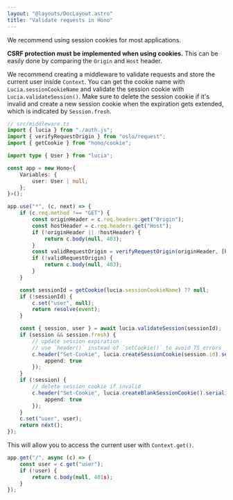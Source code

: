 ```yaml
---
layout: "@layouts/DocLayout.astro"
title: "Validate requests in Hono"
---
```


We recommend using session cookies for most applications.

**CSRF protection must be implemented when using cookies.** This can be easily done by comparing the `Origin` and `Host` header.

We recommend creating a middleware to validate requests and store the current user inside `Context`. You can get the cookie name with `Lucia.sessionCookieName` and validate the session cookie with `Lucia.validateSession()`. Make sure to delete the session cookie if it's invalid and create a new session cookie when the expiration gets extended, which is indicated by `Session.fresh`.

```ts
// src/middleware.ts
import { lucia } from "./auth.js";
import { verifyRequestOrigin } from "oslo/request";
import { getCookie } from "hono/cookie";

import type { User } from "lucia";

const app = new Hono<{
	Variables: {
		user: User | null;
	};
}>();

app.use("*", (c, next) => {
	if (c.req.method !== "GET") {
		const originHeader = c.req.headers.get("Origin");
		const hostHeader = c.req.headers.get("Host");
		if (!originHeader || !hostHeader) {
			return c.body(null, 403);
		}
		const validRequestOrigin = verifyRequestOrigin(originHeader, [hostHeader]);
		if (!validRequestOrigin) {
			return c.body(null, 403);
		}
	}

	const sessionId = getCookie(lucia.sessionCookieName) ?? null;
	if (!sessionId) {
		c.set("user", null);
		return resolve(event);
	}

	const { session, user } = await lucia.validateSession(sessionId);
	if (session && session.fresh) {
		// update session expiration
		// use `header()` instead of `setCookie()` to avoid TS errors
		c.header("Set-Cookie", lucia.createSessionCookie(session.id).serialize(), {
			append: true
		});
	}
	if (!session) {
		// delete session cookie if invalid
		c.header("Set-Cookie", lucia.createBlankSessionCookie().serialize(), {
			append: true
		});
	}
	c.set("user", user);
	return next();
});
```

This will allow you to access the current user with `Context.get()`.

```ts
app.get("/", async (c) => {
	const user = c.get("user");
	if (!user) {
		return c.body(null, 401s);
	}
});
```
